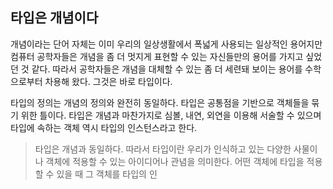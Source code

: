 ## 타입은 개념이다
개념이라는 단어 자체는 이미 우리의 일상생활에서 폭넓게 사용되는 일상적인 용어지만 컴퓨터 공학자들은 개념을 좀 더 멋지게 표현할 수 있는 자신들만의 용어를 가지고 싶었던 것 같다. 따라서 공학자들은 개념을 대체할 수 있는 좀 더 세련돼 보이는 용어를 수학으로부터 차용해 왔다. 그것은 바로 타입이다.

타입의 정의는 개념의 정의와 완전히 동일하다. 타입은 공통점을 기반으로 객체들을 묶기 위한 틀이다. 타입은 개념과 마찬가지로 심볼, 내연, 외연을 이용해 서술할 수 있으며 타입에 속하는 객체 역시 타입의 인스턴스라고 한다.

> 타입은 개념과 동일하다. 따라서 타입이란 우리가 인식하고 있는 다양한 사물이나 객체에 적용할 수 있는 아이디어나 관념을 의미한다. 어떤 객체에 타입을 적용할 수 있을 때 그 객체를 타입의 인